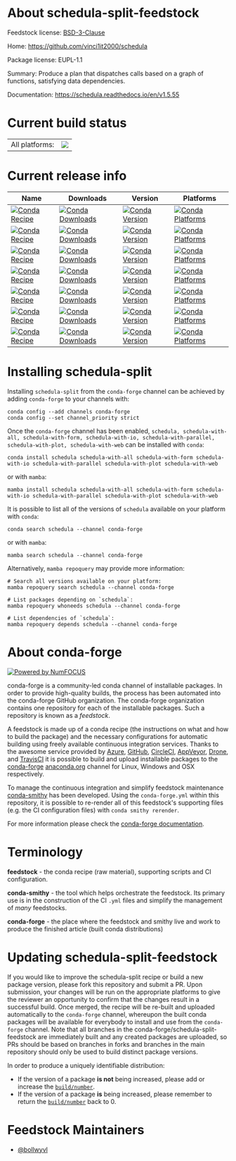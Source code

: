 About schedula-split-feedstock
==============================

Feedstock license: [BSD-3-Clause](https://github.com/conda-forge/schedula-feedstock/blob/main/LICENSE.txt)

Home: https://github.com/vinci1it2000/schedula

Package license: EUPL-1.1

Summary: Produce a plan that dispatches calls based on a graph of functions, satisfying
data dependencies.

Documentation: https://schedula.readthedocs.io/en/v1.5.55

Current build status
====================


<table><tr><td>All platforms:</td>
    <td>
      <a href="https://dev.azure.com/conda-forge/feedstock-builds/_build/latest?definitionId=6786&branchName=main">
        <img src="https://dev.azure.com/conda-forge/feedstock-builds/_apis/build/status/schedula-feedstock?branchName=main">
      </a>
    </td>
  </tr>
</table>

Current release info
====================

| Name | Downloads | Version | Platforms |
| --- | --- | --- | --- |
| [![Conda Recipe](https://img.shields.io/badge/recipe-schedula-green.svg)](https://anaconda.org/conda-forge/schedula) | [![Conda Downloads](https://img.shields.io/conda/dn/conda-forge/schedula.svg)](https://anaconda.org/conda-forge/schedula) | [![Conda Version](https://img.shields.io/conda/vn/conda-forge/schedula.svg)](https://anaconda.org/conda-forge/schedula) | [![Conda Platforms](https://img.shields.io/conda/pn/conda-forge/schedula.svg)](https://anaconda.org/conda-forge/schedula) |
| [![Conda Recipe](https://img.shields.io/badge/recipe-schedula--with--all-green.svg)](https://anaconda.org/conda-forge/schedula-with-all) | [![Conda Downloads](https://img.shields.io/conda/dn/conda-forge/schedula-with-all.svg)](https://anaconda.org/conda-forge/schedula-with-all) | [![Conda Version](https://img.shields.io/conda/vn/conda-forge/schedula-with-all.svg)](https://anaconda.org/conda-forge/schedula-with-all) | [![Conda Platforms](https://img.shields.io/conda/pn/conda-forge/schedula-with-all.svg)](https://anaconda.org/conda-forge/schedula-with-all) |
| [![Conda Recipe](https://img.shields.io/badge/recipe-schedula--with--form-green.svg)](https://anaconda.org/conda-forge/schedula-with-form) | [![Conda Downloads](https://img.shields.io/conda/dn/conda-forge/schedula-with-form.svg)](https://anaconda.org/conda-forge/schedula-with-form) | [![Conda Version](https://img.shields.io/conda/vn/conda-forge/schedula-with-form.svg)](https://anaconda.org/conda-forge/schedula-with-form) | [![Conda Platforms](https://img.shields.io/conda/pn/conda-forge/schedula-with-form.svg)](https://anaconda.org/conda-forge/schedula-with-form) |
| [![Conda Recipe](https://img.shields.io/badge/recipe-schedula--with--io-green.svg)](https://anaconda.org/conda-forge/schedula-with-io) | [![Conda Downloads](https://img.shields.io/conda/dn/conda-forge/schedula-with-io.svg)](https://anaconda.org/conda-forge/schedula-with-io) | [![Conda Version](https://img.shields.io/conda/vn/conda-forge/schedula-with-io.svg)](https://anaconda.org/conda-forge/schedula-with-io) | [![Conda Platforms](https://img.shields.io/conda/pn/conda-forge/schedula-with-io.svg)](https://anaconda.org/conda-forge/schedula-with-io) |
| [![Conda Recipe](https://img.shields.io/badge/recipe-schedula--with--parallel-green.svg)](https://anaconda.org/conda-forge/schedula-with-parallel) | [![Conda Downloads](https://img.shields.io/conda/dn/conda-forge/schedula-with-parallel.svg)](https://anaconda.org/conda-forge/schedula-with-parallel) | [![Conda Version](https://img.shields.io/conda/vn/conda-forge/schedula-with-parallel.svg)](https://anaconda.org/conda-forge/schedula-with-parallel) | [![Conda Platforms](https://img.shields.io/conda/pn/conda-forge/schedula-with-parallel.svg)](https://anaconda.org/conda-forge/schedula-with-parallel) |
| [![Conda Recipe](https://img.shields.io/badge/recipe-schedula--with--plot-green.svg)](https://anaconda.org/conda-forge/schedula-with-plot) | [![Conda Downloads](https://img.shields.io/conda/dn/conda-forge/schedula-with-plot.svg)](https://anaconda.org/conda-forge/schedula-with-plot) | [![Conda Version](https://img.shields.io/conda/vn/conda-forge/schedula-with-plot.svg)](https://anaconda.org/conda-forge/schedula-with-plot) | [![Conda Platforms](https://img.shields.io/conda/pn/conda-forge/schedula-with-plot.svg)](https://anaconda.org/conda-forge/schedula-with-plot) |
| [![Conda Recipe](https://img.shields.io/badge/recipe-schedula--with--web-green.svg)](https://anaconda.org/conda-forge/schedula-with-web) | [![Conda Downloads](https://img.shields.io/conda/dn/conda-forge/schedula-with-web.svg)](https://anaconda.org/conda-forge/schedula-with-web) | [![Conda Version](https://img.shields.io/conda/vn/conda-forge/schedula-with-web.svg)](https://anaconda.org/conda-forge/schedula-with-web) | [![Conda Platforms](https://img.shields.io/conda/pn/conda-forge/schedula-with-web.svg)](https://anaconda.org/conda-forge/schedula-with-web) |

Installing schedula-split
=========================

Installing `schedula-split` from the `conda-forge` channel can be achieved by adding `conda-forge` to your channels with:

```
conda config --add channels conda-forge
conda config --set channel_priority strict
```

Once the `conda-forge` channel has been enabled, `schedula, schedula-with-all, schedula-with-form, schedula-with-io, schedula-with-parallel, schedula-with-plot, schedula-with-web` can be installed with `conda`:

```
conda install schedula schedula-with-all schedula-with-form schedula-with-io schedula-with-parallel schedula-with-plot schedula-with-web
```

or with `mamba`:

```
mamba install schedula schedula-with-all schedula-with-form schedula-with-io schedula-with-parallel schedula-with-plot schedula-with-web
```

It is possible to list all of the versions of `schedula` available on your platform with `conda`:

```
conda search schedula --channel conda-forge
```

or with `mamba`:

```
mamba search schedula --channel conda-forge
```

Alternatively, `mamba repoquery` may provide more information:

```
# Search all versions available on your platform:
mamba repoquery search schedula --channel conda-forge

# List packages depending on `schedula`:
mamba repoquery whoneeds schedula --channel conda-forge

# List dependencies of `schedula`:
mamba repoquery depends schedula --channel conda-forge
```


About conda-forge
=================

[![Powered by
NumFOCUS](https://img.shields.io/badge/powered%20by-NumFOCUS-orange.svg?style=flat&colorA=E1523D&colorB=007D8A)](https://numfocus.org)

conda-forge is a community-led conda channel of installable packages.
In order to provide high-quality builds, the process has been automated into the
conda-forge GitHub organization. The conda-forge organization contains one repository
for each of the installable packages. Such a repository is known as a *feedstock*.

A feedstock is made up of a conda recipe (the instructions on what and how to build
the package) and the necessary configurations for automatic building using freely
available continuous integration services. Thanks to the awesome service provided by
[Azure](https://azure.microsoft.com/en-us/services/devops/), [GitHub](https://github.com/),
[CircleCI](https://circleci.com/), [AppVeyor](https://www.appveyor.com/),
[Drone](https://cloud.drone.io/welcome), and [TravisCI](https://travis-ci.com/)
it is possible to build and upload installable packages to the
[conda-forge](https://anaconda.org/conda-forge) [anaconda.org](https://anaconda.org/)
channel for Linux, Windows and OSX respectively.

To manage the continuous integration and simplify feedstock maintenance
[conda-smithy](https://github.com/conda-forge/conda-smithy) has been developed.
Using the ``conda-forge.yml`` within this repository, it is possible to re-render all of
this feedstock's supporting files (e.g. the CI configuration files) with ``conda smithy rerender``.

For more information please check the [conda-forge documentation](https://conda-forge.org/docs/).

Terminology
===========

**feedstock** - the conda recipe (raw material), supporting scripts and CI configuration.

**conda-smithy** - the tool which helps orchestrate the feedstock.
                   Its primary use is in the construction of the CI ``.yml`` files
                   and simplify the management of *many* feedstocks.

**conda-forge** - the place where the feedstock and smithy live and work to
                  produce the finished article (built conda distributions)


Updating schedula-split-feedstock
=================================

If you would like to improve the schedula-split recipe or build a new
package version, please fork this repository and submit a PR. Upon submission,
your changes will be run on the appropriate platforms to give the reviewer an
opportunity to confirm that the changes result in a successful build. Once
merged, the recipe will be re-built and uploaded automatically to the
`conda-forge` channel, whereupon the built conda packages will be available for
everybody to install and use from the `conda-forge` channel.
Note that all branches in the conda-forge/schedula-split-feedstock are
immediately built and any created packages are uploaded, so PRs should be based
on branches in forks and branches in the main repository should only be used to
build distinct package versions.

In order to produce a uniquely identifiable distribution:
 * If the version of a package **is not** being increased, please add or increase
   the [``build/number``](https://docs.conda.io/projects/conda-build/en/latest/resources/define-metadata.html#build-number-and-string).
 * If the version of a package **is** being increased, please remember to return
   the [``build/number``](https://docs.conda.io/projects/conda-build/en/latest/resources/define-metadata.html#build-number-and-string)
   back to 0.

Feedstock Maintainers
=====================

* [@bollwyvl](https://github.com/bollwyvl/)

